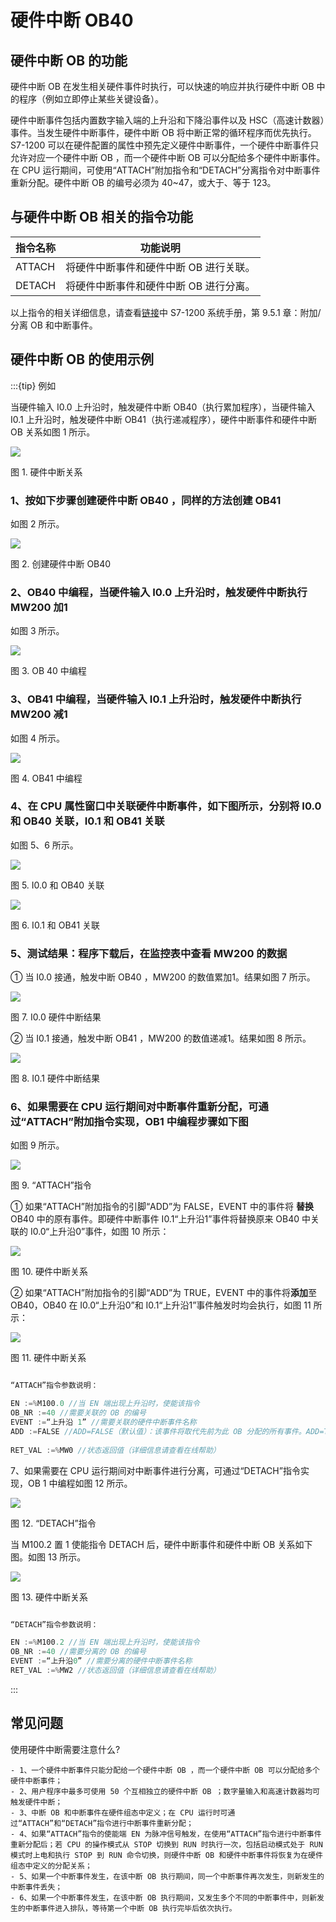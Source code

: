 
# 硬件中断 OB40

## 硬件中断 OB 的功能

硬件中断 OB 在发生相关硬件事件时执行，可以快速的响应并执行硬件中断 OB 中的程序（例如立即停止某些关键设备）。

硬件中断事件包括内置数字输入端的上升沿和下降沿事件以及 HSC（高速计数器）事件。当发生硬件中断事件，硬件中断 OB 将中断正常的循环程序而优先执行。S7-1200 可以在硬件配置的属性中预先定义硬件中断事件，一个硬件中断事件只允许对应一个硬件中断 OB ，而一个硬件中断 OB 可以分配给多个硬件中断事件。在 CPU 运行期间，可使用“ATTACH”附加指令和“DETACH”分离指令对中断事件重新分配。硬件中断 OB 的编号必须为 40~47，或大于、等于 123。

## 与硬件中断 OB 相关的指令功能

| 指令名称 | 功能说明                               |
| -------- | -------------------------------------- |
| ATTACH   | 将硬件中断事件和硬件中断 OB 进行关联。 |
| DETACH   | 将硬件中断事件和硬件中断 OB 进行分离。 |

以上指令的相关详细信息，请查看[链接](../../../source/index.md#s7-1200手册下载)中 S7-1200 系统手册，第 9.5.1 章：附加/分离 OB 和中断事件。

## 硬件中断 OB 的使用示例

:::{tip} 例如

当硬件输入 I0.0 上升沿时，触发硬件中断 OB40（执行累加程序），当硬件输入 I0.1 上升沿时，触发硬件中断 OB41（执行递减程序），硬件中断事件和硬件中断 OB 关系如图 1 所示。

![](images/05-01.jpg)

图 1. 硬件中断关系

### 1、按如下步骤创建硬件中断 OB40 ，同样的方法创建 OB41

如图 2 所示。

![](images/05-02.JPG)

图 2. 创建硬件中断 OB40

### 2、OB40 中编程，当硬件输入 I0.0 上升沿时，触发硬件中断执行 MW200 加1

如图 3 所示。

![](images/05-03.JPG)

图 3. OB 40 中编程

### 3、OB41 中编程，当硬件输入 I0.1 上升沿时，触发硬件中断执行 MW200 减1

如图 4 所示。

![](images/05-04.JPG)

图 4. OB41 中编程

### 4、在 CPU 属性窗口中关联硬件中断事件，如下图所示，分别将 I0.0 和 OB40 关联，I0.1 和 OB41 关联

如图 5、6 所示。

![](images/05-05.jpg)

图 5. I0.0 和 OB40 关联

![](images/05-06.jpg)

图 6. I0.1 和 OB41 关联

### 5、测试结果：程序下载后，在监控表中查看 MW200 的数据

① 当 I0.0 接通，触发中断 OB40 ，MW200 的数值累加1。结果如图 7 所示。

![](images/05-07.jpg)

图 7. I0.0 硬件中断结果

② 当 I0.1 接通，触发中断 OB41 ，MW200 的数值递减1。结果如图 8 所示。

![](images/05-08.jpg)

图 8. I0.1 硬件中断结果

### 6、如果需要在 CPU 运行期间对中断事件重新分配，可通过“ATTACH”附加指令实现，OB1 中编程步骤如下图

如图 9 所示。

![](images/05-09.JPG)

图 9. “ATTACH”指令

① 如果“ATTACH”附加指令的引脚“ADD”为 FALSE，EVENT 中的事件将 **替换** OB40 中的原有事件。即硬件中断事件 I0.1“上升沿1”事件将替换原来 OB40 中关联的 I0.0“上升沿0”事件，如图 10 所示：

![](images/05-10.jpg)

图 10. 硬件中断关系

② 如果“ATTACH”附加指令的引脚“ADD”为 TRUE，EVENT 中的事件将**添加**至 OB40，OB40 在 I0.0“上升沿0”和 I0.1“上升沿1”事件触发时均会执行，如图 11 所示：

![](images/05-11.jpg)

图 11. 硬件中断关系

```c

“ATTACH”指令参数说明：

EN :=%M100.0 //当 EN 端出现上升沿时，使能该指令  
OB_NR :=40 //需要关联的 OB 的编号 
EVENT :=“上升沿 1” //需要关联的硬件中断事件名称 
ADD :=FALSE //ADD=FALSE（默认值）：该事件将取代先前为此 OB 分配的所有事件。ADD=TRUE:该事件将添加到此 OB 中。
 
RET_VAL :=%MW0 //状态返回值（详细信息请查看在线帮助） 

```


7、如果需要在 CPU 运行期间对中断事件进行分离，可通过“DETACH”指令实现，OB 1 中编程如图 12 所示。

![](images/05-12.JPG)

图 12. “DETACH”指令

当 M100.2 置 1 使能指令 DETACH 后，硬件中断事件和硬件中断 OB 关系如下图。如图 13 所示。

![](images/05-13.jpg)

图 13. 硬件中断关系

```c

“DETACH”指令参数说明：

EN :=%M100.2 //当 EN 端出现上升沿时，使能该指令 
OB_NR :=40 //需要分离的 OB 的编号 
EVENT :=“上升沿0” //需要分离的硬件中断事件名称 
RET_VAL :=%MW2 //状态返回值（详细信息请查看在线帮助） 

```
:::

## 常见问题

使用硬件中断需要注意什么?

    - 1、一个硬件中断事件只能分配给一个硬件中断 OB ，而一个硬件中断 OB 可以分配给多个硬件中断事件；
    - 2、用户程序中最多可使用 50 个互相独立的硬件中断 OB ；数字量输入和高速计数器均可触发硬件中断；
    - 3、中断 OB 和中断事件在硬件组态中定义；在 CPU 运行时可通过“ATTACH”和“DETACH”指令进行中断事件重新分配；
    - 4、如果“ATTACH”指令的使能端 EN 为脉冲信号触发，在使用“ATTACH”指令进行中断事件重新分配后；若 CPU 的操作模式从 STOP 切换到 RUN 时执行一次，包括启动模式处于 RUN 模式时上电和执行 STOP 到 RUN 命令切换，则硬件中断 OB 和硬件中断事件将恢复为在硬件组态中定义的分配关系；
    - 5、如果一个中断事件发生，在该中断 OB 执行期间，同一个中断事件再次发生，则新发生的中断事件丢失；
    - 6、如果一个中断事件发生，在该中断 OB 执行期间，又发生多个不同的中断事件中，则新发生的中断事件进入排队，等待第一个中断 OB 执行完毕后依次执行。